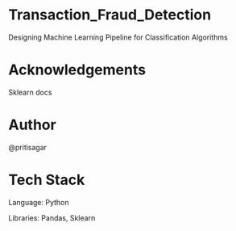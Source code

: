 # Transaction_Fraud_Detection
Designing Machine Learning Pipeline for Classification Algorithms

# Acknowledgements
Sklearn docs

# Author
@pritisagar

# Tech Stack
Language: Python

Libraries: Pandas, Sklearn



